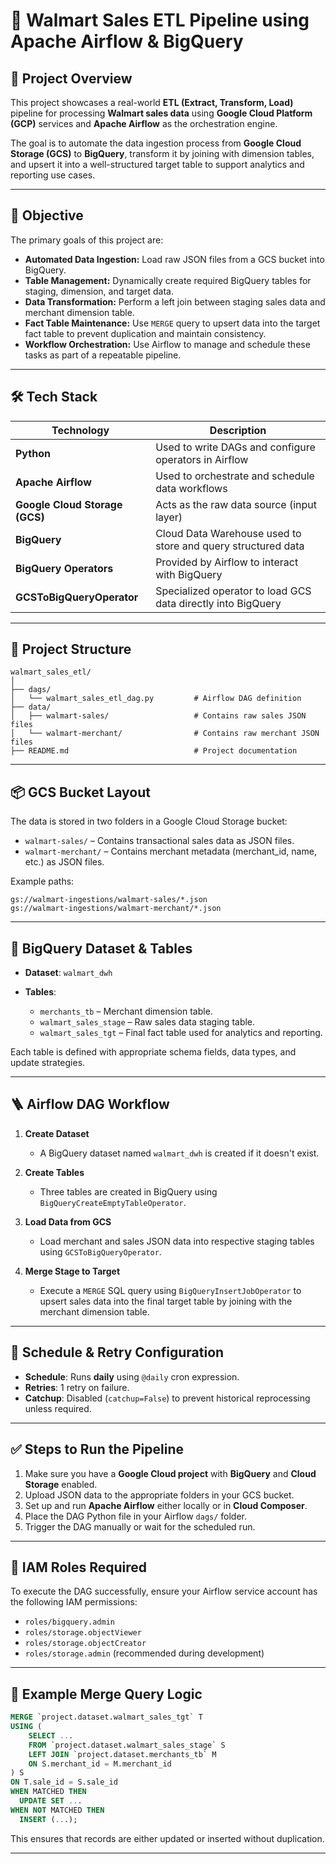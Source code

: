
# 🛒 Walmart Sales ETL Pipeline using Apache Airflow & BigQuery

## 📌 Project Overview

This project showcases a real-world **ETL (Extract, Transform, Load)** pipeline for processing **Walmart sales data** using **Google Cloud Platform (GCP)** services and **Apache Airflow** as the orchestration engine. 

The goal is to automate the data ingestion process from **Google Cloud Storage (GCS)** to **BigQuery**, transform it by joining with dimension tables, and upsert it into a well-structured target table to support analytics and reporting use cases.

---

## 🚀 Objective

The primary goals of this project are:

- **Automated Data Ingestion:** Load raw JSON files from a GCS bucket into BigQuery.
- **Table Management:** Dynamically create required BigQuery tables for staging, dimension, and target data.
- **Data Transformation:** Perform a left join between staging sales data and merchant dimension table.
- **Fact Table Maintenance:** Use `MERGE` query to upsert data into the target fact table to prevent duplication and maintain consistency.
- **Workflow Orchestration:** Use Airflow to manage and schedule these tasks as part of a repeatable pipeline.

---

## 🛠️ Tech Stack

| Technology        | Description |
|-------------------|-------------|
| **Python**        | Used to write DAGs and configure operators in Airflow |
| **Apache Airflow**| Used to orchestrate and schedule data workflows |
| **Google Cloud Storage (GCS)** | Acts as the raw data source (input layer) |
| **BigQuery**      | Cloud Data Warehouse used to store and query structured data |
| **BigQuery Operators** | Provided by Airflow to interact with BigQuery |
| **GCSToBigQueryOperator** | Specialized operator to load GCS data directly into BigQuery |

---

## 📂 Project Structure

```
walmart_sales_etl/
│
├── dags/
│   └── walmart_sales_etl_dag.py         # Airflow DAG definition
├── data/
│   ├── walmart-sales/                   # Contains raw sales JSON files
│   └── walmart-merchant/                # Contains raw merchant JSON files
├── README.md                            # Project documentation
```

---

## 📦 GCS Bucket Layout

The data is stored in two folders in a Google Cloud Storage bucket:

- `walmart-sales/` – Contains transactional sales data as JSON files.
- `walmart-merchant/` – Contains merchant metadata (merchant_id, name, etc.) as JSON files.

Example paths:

```
gs://walmart-ingestions/walmart-sales/*.json
gs://walmart-ingestions/walmart-merchant/*.json
```

---

## 🧱 BigQuery Dataset & Tables

- **Dataset**: `walmart_dwh`

- **Tables**:
  - `merchants_tb` – Merchant dimension table.
  - `walmart_sales_stage` – Raw sales data staging table.
  - `walmart_sales_tgt` – Final fact table used for analytics and reporting.

Each table is defined with appropriate schema fields, data types, and update strategies.

---

## 🪜 Airflow DAG Workflow

1. **Create Dataset**
   - A BigQuery dataset named `walmart_dwh` is created if it doesn't exist.

2. **Create Tables**
   - Three tables are created in BigQuery using `BigQueryCreateEmptyTableOperator`.

3. **Load Data from GCS**
   - Load merchant and sales JSON data into respective staging tables using `GCSToBigQueryOperator`.

4. **Merge Stage to Target**
   - Execute a `MERGE` SQL query using `BigQueryInsertJobOperator` to upsert sales data into the final target table by joining with the merchant dimension table.

---

## 🔁 Schedule & Retry Configuration

- **Schedule**: Runs **daily** using `@daily` cron expression.
- **Retries**: 1 retry on failure.
- **Catchup**: Disabled (`catchup=False`) to prevent historical reprocessing unless required.

---

## ✅ Steps to Run the Pipeline

1. Make sure you have a **Google Cloud project** with **BigQuery** and **Cloud Storage** enabled.
2. Upload JSON data to the appropriate folders in your GCS bucket.
3. Set up and run **Apache Airflow** either locally or in **Cloud Composer**.
4. Place the DAG Python file in your Airflow `dags/` folder.
5. Trigger the DAG manually or wait for the scheduled run.

---

## 🔐 IAM Roles Required

To execute the DAG successfully, ensure your Airflow service account has the following IAM permissions:

- `roles/bigquery.admin`
- `roles/storage.objectViewer`
- `roles/storage.objectCreator`
- `roles/storage.admin` (recommended during development)

---

## 🧠 Example Merge Query Logic

```sql
MERGE `project.dataset.walmart_sales_tgt` T
USING (
    SELECT ...
    FROM `project.dataset.walmart_sales_stage` S
    LEFT JOIN `project.dataset.merchants_tb` M
    ON S.merchant_id = M.merchant_id
) S
ON T.sale_id = S.sale_id
WHEN MATCHED THEN
  UPDATE SET ...
WHEN NOT MATCHED THEN
  INSERT (...);
```

This ensures that records are either updated or inserted without duplication.

---
